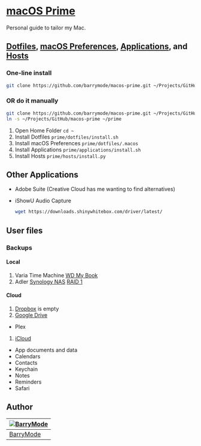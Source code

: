 # [macOS Prime](https://github.com/barrymode/macos-prime)

Personal guide to tailor my Mac.

## [Dotfiles](https://github.com/barrymode/macos-prime/tree/master/dotfiles), [macOS Preferences](https://github.com/barrymode/macos-prime/blob/master/dotfiles/.macos), [Applications](https://github.com/barrymode/macos-prime/tree/master/applications), and [Hosts](https://github.com/barrymode/macos-prime/tree/master/hosts)

### One-line install

```bash
git clone https://github.com/barrymode/macos-prime.git ~/Projects/GitHub/macos-prime && cd ~/Projects/GitHub/macos-prime && ./prime.sh
```

### OR do it manually

```bash
git clone https://github.com/barrymode/macos-prime.git ~/Projects/GitHub/macos-prime
ln -s ~/Projects/GitHub/macos-prime ~/prime
```

1. Open Home Folder `cd ~`
1. Install Dotfiles `prime/dotfiles/install.sh`
1. Install macOS Preferences `prime/dotfiles/.macos`
1. Install Applications `prime/applications/install.sh`
1. Install Hosts `prime/hosts/install.py`

## Other Applications

- Adobe Suite (Creative Cloud has me wanting to find alternatives)
- iShowU Audio Capture

  ```bash
  wget https://downloads.shinywhitebox.com/driver/latest/
  ```

## User files

### Backups

#### Local

1. Varia Time Machine [WD My Book](https://support.wdc.com/cat_products.aspx?ID=2)
1. Adler [Synology NAS](https://www.synology.com/en-us/products) [RAID 1](https://en.wikipedia.org/wiki/Standard_RAID_levels#RAID_1)

#### Cloud

1. [Dropbox](https://dropbox.com) is empty
1. [Google Drive](https://drive.google.com)
  - Plex
1. [iCloud](https://www.icloud.com)
  - App documents and data
  - Calendars
  - Contacts
  - Keychain
  - Notes
  - Reminders
  - Safari

## Author

| [![BarryMode](https://avatars3.githubusercontent.com/u/5648875?v=2&s=70)](https://twitter.com/barrymode "Follow @BarryMode on Twitter") |
|---|
| [BarryMode](https://barrymode.github.io) |